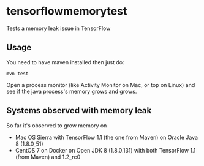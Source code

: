 # tensorflowmemorytest
Tests a memory leak issue in TensorFlow

## Usage
You need to have maven installed then just do:

```mvn test```

Open a process monitor (like Activity Monitor on Mac, or top on Linux) and see if the java process's memory grows and grows.

## Systems observed with memory leak
So far it's observed to grow memory on 
- Mac OS Sierra with TensorFlow 1.1 (the one from Maven) on Oracle Java 8 (1.8.0_51)
- CentOS 7 on Docker on Open JDK 8 (1.8.0.131) with both TensorFlow 1.1 (from Maven) and 1.2_rc0
